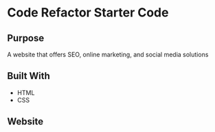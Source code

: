 # Code Refactor Starter Code

## Purpose 
A website that offers SEO, online marketing, and social media solutions 

## Built With 
* HTML 
* CSS

## Website 
